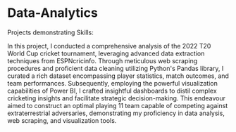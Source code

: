 # Data-Analytics
Projects demonstrating Skills:

In this project, I conducted a comprehensive analysis of the 2022 T20 World Cup cricket tournament, leveraging advanced data extraction techniques from ESPNcricinfo. Through meticulous web scraping procedures and proficient data cleaning utilizing Python's Pandas library, I curated a rich dataset encompassing player statistics, match outcomes, and team performances. Subsequently, employing the powerful visualization capabilities of Power BI, I crafted insightful dashboards to distil complex cricketing insights and facilitate strategic decision-making. This endeavour aimed to construct an optimal playing 11 team capable of competing against extraterrestrial adversaries, demonstrating my proficiency in data analysis, web scraping, and visualization tools.
